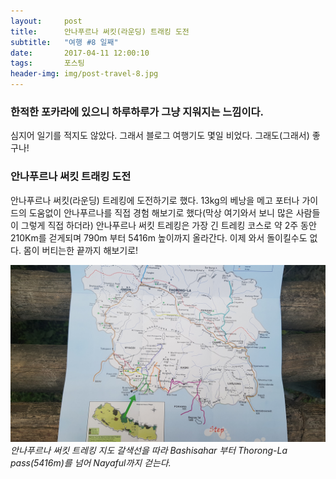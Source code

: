 ```yaml
---
layout:	    post
title: 	    안나푸르나 써킷(라운딩) 트래킹 도전
subtitle:   "여행 #8 일째"
date:       2017-04-11 12:00:10 
tags:       포스팅
header-img: img/post-travel-8.jpg
---
```


### 한적한 포카라에 있으니 하루하루가 그냥 지워지는 느낌이다. 
심지어 일기를 적지도 않았다. 그래서 블로그 여행기도 몇일 비었다. 그래도(그래서) 좋구나!

### 안나푸르나 써킷 트래킹 도전  

안나푸르나 써킷(라운딩) 트레킹에 도전하기로 했다. 13kg의 베낭을 메고 포터나 가이드의 도움없이 안나푸르나를 직접 경험 해보기로 했다(막상 여기와서 보니 많은 사람들이 그렇게 직접 하더라) 안나푸르나 써킷 트레킹은 가장 긴 트레킹 코스로 약 2주 동안 210Km를 걷게되며 790m 부터 5416m 높이까지 올라간다. 이제 와서 돌이킬수도 없다. 몸이 버티는한 끝까지 해보기로!

![](/img/170411-map.jpg)
*안나푸르나 써킷 트레킹 지도 갈색선을 따라 Bashisahar 부터 Thorong-La pass(5416m)를 넘어 Nayaful까지 걷는다.*
